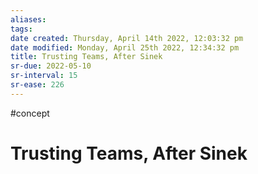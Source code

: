 ```yaml
---
aliases: 
tags: 
date created: Thursday, April 14th 2022, 12:03:32 pm
date modified: Monday, April 25th 2022, 12:34:32 pm
title: Trusting Teams, After Sinek
sr-due: 2022-05-10
sr-interval: 15
sr-ease: 226
---
```


#concept

# Trusting Teams, After Sinek
